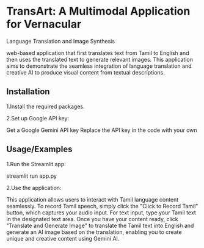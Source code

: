 
# TransArt: A Multimodal Application for Vernacular
Language Translation and Image Synthesis

web-based application that first translates text from Tamil to English and then
uses the translated text to generate relevant images. This application aims to demonstrate the
seamless integration of language translation and creative AI to produce visual content from
textual descriptions.


## Installation

1.Install the required packages.

2.Set up Google API key:

Get a Google Gemini API key
Replace the API key in the code with your own

## Usage/Examples

1.Run the Streamlit app:

streamlit run app.py

2.Use the application:

This application allows users to interact with Tamil language content seamlessly. To record Tamil speech, simply click the "Click to Record Tamil" button, which captures your audio input. For text input, type your Tamil text in the designated text area. Once you have your content ready, click "Translate and Generate Image" to translate the Tamil text into English and generate an AI image based on the translation, enabling you to create unique and creative content using Gemini AI.

